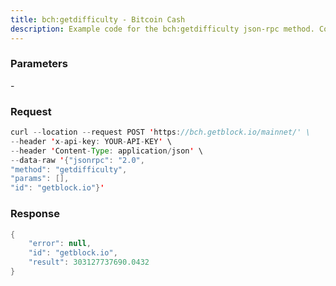 ```yaml
---
title: bch:getdifficulty - Bitcoin Cash
description: Example code for the bch:getdifficulty json-rpc method. Сomplete guide on how to use bch:getdifficulty json-rpc in GetBlock.io Web3 documentation.
---
```


### Parameters


\-

### Request

``` java
curl --location --request POST 'https://bch.getblock.io/mainnet/' \
--header 'x-api-key: YOUR-API-KEY' \
--header 'Content-Type: application/json' \
--data-raw '{"jsonrpc": "2.0",
"method": "getdifficulty",
"params": [],
"id": "getblock.io"}'
```

###  Response

``` java
{
    "error": null,
    "id": "getblock.io",
    "result": 303127737690.0432
}
```

